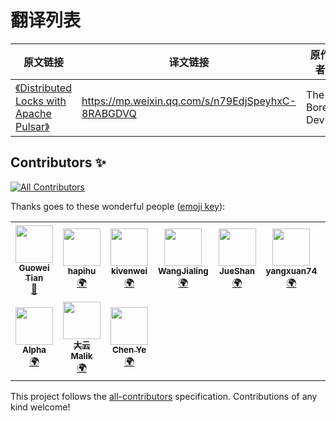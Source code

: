# 翻译列表

| 原文链接 | 译文链接 | 原作者 | 译者 |
| --- | --- | --- | --- |
| [《Distributed Locks with Apache Pulsar》](https://theboreddev.com/distributed-locks-with-apache-pulsar/)| https://mp.weixin.qq.com/s/n79EdjSpeyhxC-8RABGDVQ | The Bored Dev | [魏伟 kivenwei](https://github.com/kivenwei)|


## Contributors ✨

<!-- ALL-CONTRIBUTORS-BADGE:START - Do not remove or modify this section -->
[![All Contributors](https://img.shields.io/badge/all_contributors-13-orange.svg?style=flat-square)](#contributors-)
<!-- ALL-CONTRIBUTORS-BADGE:END -->

Thanks goes to these wonderful people ([emoji key](https://allcontributors.org/docs/en/emoji-key)):

<!-- ALL-CONTRIBUTORS-LIST:START - Do not remove or modify this section -->
<!-- prettier-ignore-start -->
<!-- markdownlint-disable -->
<table>
  <tr>
    <td align="center"><a href="https://github.com/Tango2018cc"><img src="https://avatars.githubusercontent.com/u/76191133?v=4?s=60" width="60px;" alt=""/><br /><sub><b>Guowei Tian</b></sub></a><br /><a href="#blog-Tango2018cc" title="Blogposts">📝</a></td>
    <td align="center"><a href="https://github.com/hapihu"><img src="https://avatars.githubusercontent.com/u/20364527?v=4?s=60" width="60px;" alt=""/><br /><sub><b>hapihu</b></sub></a><br /><a href="#translation-hapihu" title="Translation">🌍</a></td>
    <td align="center"><a href="https://github.com/kivenwei"><img src="https://avatars.githubusercontent.com/u/12410478?v=4?s=60" width="60px;" alt=""/><br /><sub><b>kivenwei</b></sub></a><br /><a href="#translation-kivenwei" title="Translation">🌍</a></td>
    <td align="center"><a href="https://github.com/wangjialing218"><img src="https://avatars.githubusercontent.com/u/65590138?v=4?s=60" width="60px;" alt=""/><br /><sub><b>WangJialing</b></sub></a><br /><a href="#translation-wangjialing218" title="Translation">🌍</a></td>
    <td align="center"><a href="https://github.com/JueShanCoder"><img src="https://avatars.githubusercontent.com/u/67142106?v=4?s=60" width="60px;" alt=""/><br /><sub><b>JueShan</b></sub></a><br /><a href="#translation-JueShanCoder" title="Translation">🌍</a></td>
    <td align="center"><a href="https://github.com/yangxuan74"><img src="https://avatars.githubusercontent.com/u/20755861?v=4?s=60" width="60px;" alt=""/><br /><sub><b>yangxuan74</b></sub></a><br /><a href="#translation-yangxuan74" title="Translation">🌍</a></td>
    <td align="center"><a href="https://github.com/602763061"><img src="https://avatars.githubusercontent.com/u/38520920?v=4?s=60" width="60px;" alt=""/><br /><sub><b>602763061</b></sub></a><br /><a href="#translation-602763061" title="Translation">🌍</a></td>
    <td align="center"><a href="https://github.com/jjnnzb"><img src="https://avatars.githubusercontent.com/u/58833386?v=4?s=60" width="60px;" alt=""/><br /><sub><b>Jining Jiang</b></sub></a><br /><a href="#translation-jjnnzb" title="Translation">🌍</a></td>
    <td align="center"><a href="https://github.com/duanjia85"><img src="https://avatars.githubusercontent.com/u/50932505?v=4?s=60" width="60px;" alt=""/><br /><sub><b>Janus</b></sub></a><br /><a href="#translation-duanjia85" title="Translation">🌍</a></td>
    <td align="center"><a href="https://bosong.online"><img src="https://avatars.githubusercontent.com/u/30426054?v=4?s=60" width="60px;" alt=""/><br /><sub><b>Jack Song</b></sub></a><br /><a href="#translation-dislazy" title="Translation">🌍</a></td>
  </tr>
  <tr>
    <td align="center"><a href="http://alphawang.github.io"><img src="https://avatars.githubusercontent.com/u/3367744?v=4?s=60" width="60px;" alt=""/><br /><sub><b>Alpha</b></sub></a><br /><a href="#translation-AlphaWang" title="Translation">🌍</a></td>
    <td align="center"><a href="https://github.com/EAHITechnology"><img src="https://avatars.githubusercontent.com/u/45755982?v=4?s=60" width="60px;" alt=""/><br /><sub><b>大云Malik</b></sub></a><br /><a href="#translation-EAHITechnology" title="Translation">🌍</a></td>
    <td align="center"><a href="https://github.com/FieldChan"><img src="https://avatars.githubusercontent.com/u/19758177?v=4?s=60" width="60px;" alt=""/><br /><sub><b>Chen Ye</b></sub></a><br /><a href="#translation-FieldChan" title="Translation">🌍</a></td>
  </tr>
</table>

<!-- markdownlint-restore -->
<!-- prettier-ignore-end -->

<!-- ALL-CONTRIBUTORS-LIST:END -->

This project follows the [all-contributors](https://github.com/all-contributors/all-contributors) specification. Contributions of any kind welcome!
